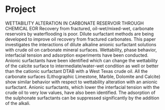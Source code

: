 # Project
WETTABILITY ALTERATION IN CARBONATE  RESERVOIR THROUGH CHEMICAL EOR
Recovery from fractured, oil-wet/mixed-wet, carbonate reservoirs by 
waterflooding is poor. Dilute surfactant methods are being developed to 
improve oil recovery from fractured carbonates. This paper investigates the 
interactions of dilute alkaline anionic surfactant solutions with crude oil on 
carbonate mineral surfaces. Wettability, phase behavior, interfacial tension 
and adsorption experiments have been conducted. Anionic surfactants have 
been identified which can change the wettability of the calcite surface to 
intermediate/water-wet condition as well or better than the cationic surfactant 
DTAB with a West Texas crude oil. All the carbonate surfaces (Lithographic 
Limestone, Marble, Dolomite and Calcite) show similar behavior with 
respect to wettability alteration with an anionic surfactant. Anionic 
surfactants, which lower the interfacial tension with the crude oil to very 
low values, have also been identified. The adsorption of the sulphonate 
surfactants can be suppressed significantly by the addition of the alkali.
